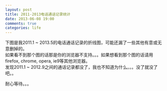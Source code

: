 ```yaml
---
layout: post
title: 2011-2013电话通话记录统计
date: 2013-06-08 19:00
comments: true
categories: life
---
```



下图是我2011.1 ~ 2013.5的电话通话记录的折线图，可能还漏了一些其他有意或无意删掉的。  
如果看不到那个图的话那是你的浏览器不支持。。。如果想看到那个图的话请用firefox, chrome, opera, ie9等其他浏览器。  
发现2011.1 ~ 2012.9之间的通话记录都没了，我也不知道为什么。。。没了就没了吧。。  

<script src="/js/d3.v3.js"></script>
<script src="/js/underscore-1.4.3.js"></script>

<div class="tips">耐心等待。。。</div>
<div class="here"></div>
<script src="/js/app_calllog.js" type="text/javascript"></script>
